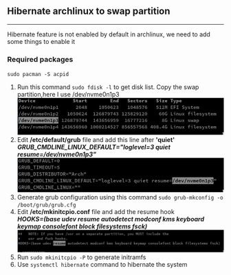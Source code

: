 ## Hibernate archlinux to swap partition
-----------------------
Hibernate feature is not enabled by default in archlinux, we need to add some things to enable it
### Required packages
```
sudo pacman -S acpid
```
1) Run this command `sudo fdisk -l` to get disk list. Copy the swap partition,here I use /dev/nvme0n1p3
![Partition List](images/partitions.png)
2) Edit __/etc/default/grub__ file and add this line after __'quiet'__ \
__*GRUB_CMDLINE_LINUX_DEFAULT="loglevel=3 quiet resume=/dev/nvme0n1p3"*__
![Grub Configuration](images/grub.png)
3) Generate grub configuration using this command `sudo grub-mkconfig -o /boot/grub/grub.cfg`
4) Edit __/etc/mkinitcpio.conf__ file and add the resume hook\
__*HOOKS=(base udev resume autodetect modconf kms keyboard keymap consolefont block filesystems fsck)*__
![mkinitcpio](images/mkinitcpio.png)
5) Run `sudo mkinitcpio -P` to generate initramfs
6) Use `systemctl hibernate` command to hibernate the system